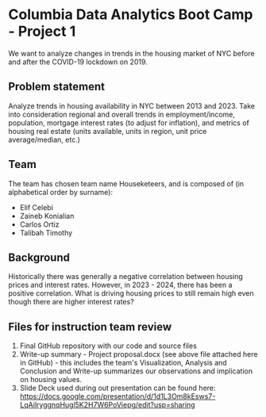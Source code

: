 # Columbia Data Analytics Boot Camp - Project 1
We want to analyze changes in trends in the housing market of NYC before and
after the COVID-19 lockdown on 2019.
## Problem statement
Analyze trends in housing availability in NYC between 2013 and 2023.  Take into
consideration regional and overall trends in employment/income, population,
mortgage interest rates (to adjust for inflation), and metrics of housing real
estate (units available, units in region, unit price average/median, etc.)
## Team
The team has chosen team name Houseketeers, and is composed of (in alphabetical
order by surname):
* Elif Celebi
* Zaineb Konialian
* Carlos Ortiz
* Talibah Timothy
## Background
Historically there was generally a negative correlation between housing prices
and interest rates.  However, in 2023 - 2024, there has been a positive
correlation.  What is driving housing prices to still remain high even though
there are higher interest rates?

## Files for instruction team review
1. Final GitHub repository with our code and source files
2. Write-up summary - Project proposal.docx (see above file attached here in GitHub) - this includes the team's Visualization, Analysis and Conclusion and Write-up summarizes our observations and implication on housing values.
3. Slide Deck used during out presentation can be found here: https://docs.google.com/presentation/d/1d1L3Om8kEsws7-LqAilryggnqHugl5K2H7W6PoViepg/edit?usp=sharing

